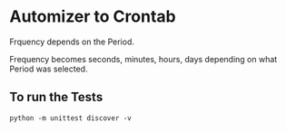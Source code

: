 # Automizer to Crontab

Frquency depends on the Period.

Frequency becomes seconds, minutes, hours, days depending on what Period was selected.

## To run the Tests
    python -m unittest discover -v